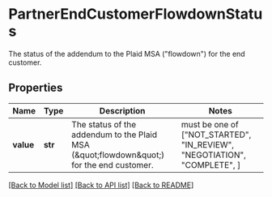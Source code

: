 # PartnerEndCustomerFlowdownStatus

The status of the addendum to the Plaid MSA (\"flowdown\") for the end customer.

## Properties
Name | Type | Description | Notes
------------ | ------------- | ------------- | -------------
**value** | **str** | The status of the addendum to the Plaid MSA (\&quot;flowdown\&quot;) for the end customer. |  must be one of ["NOT_STARTED", "IN_REVIEW", "NEGOTIATION", "COMPLETE", ]

[[Back to Model list]](../README.md#documentation-for-models) [[Back to API list]](../README.md#documentation-for-api-endpoints) [[Back to README]](../README.md)


